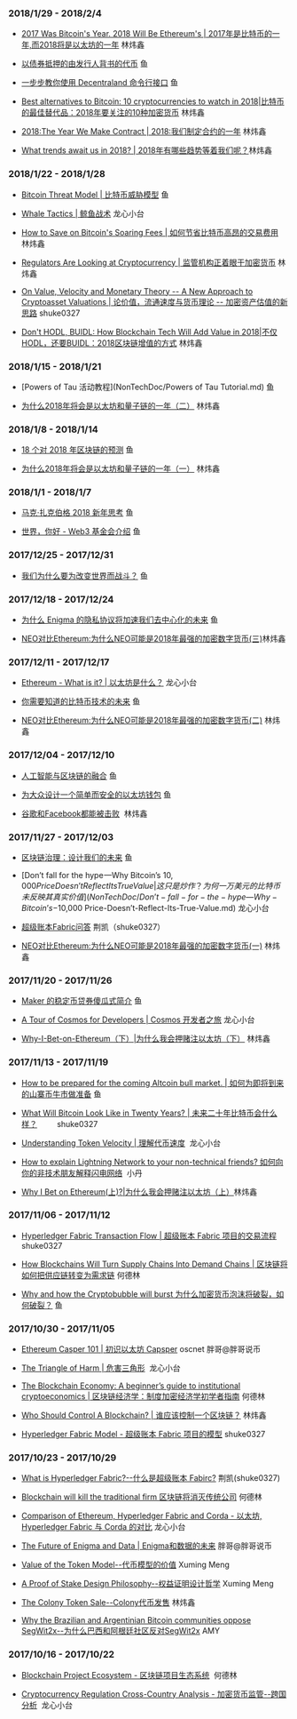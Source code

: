 ### 2018/1/29 - 2018/2/4
* [2017 Was Bitcoin's Year. 2018 Will Be Ethereum's | 2017年是比特币的一年,而2018将是以太坊的一年](NonTechDoc/2017-Was-Bitcoin-Year-2018-Will-Be-Ethereum.md) 林炜鑫

* [以债券抵押的由发行人背书的代币](TechDoc/collateralized-debt-obligations-for-issuer-backed-tokens.md) 鱼

* [一步步教你使用 Decentraland 命令行接口](TechDoc/decentraland-command-line-interface.md) 鱼

* [Best alternatives to Bitcoin: 10 cryptocurrencies to watch in 2018|比特币的最佳替代品：2018年要关注的10种加密货币](NonTechDoc/Best-alternatives-to-Bitcoin-10-cryptocurrencies-to-watch-in-2018.md) 林炜鑫
 
* [2018:The Year We Make Contract | 2018:我们制定合约的一年](NonTechDoc/2018-The-Year-We-Make-Contract.md) 林炜鑫

* [What trends await us in 2018? | 2018年有哪些趋势等着我们呢？](NonTechDoc/What-trends-await-us-in-2018.md)林炜鑫


### 2018/1/22 - 2018/1/28
* [Bitcoin Threat Model | 比特币威胁模型](TechDoc/Bitcoin%20Threat%20Model.md) 鱼

* [Whale Tactics | 鲸鱼战术](NonTechDoc/Whale-Tactics.md) 龙心小台

* [How to Save on Bitcoin's Soaring Fees | 如何节省比特币高昂的交易费用](NonTechDoc/How-to-Save-on-Bitcoin's-Soaring-Fees.md) 林炜鑫

* [Regulators Are Looking at Cryptocurrency | 监管机构正着眼于加密货币](NonTechDoc/Regulators-Are-Looking-at-Cryptocurrency.md#regulators-are-looking-at-cryptocurrency) 林炜鑫
* [On Value, Velocity and Monetary Theory -- A New Approach to Cryptoasset Valuations | 论价值，流通速度与货币理论 -- 加密资产估值的新思路](TechDoc/crryptoasset-valuations.md) shuke0327

* [Don't HODL, BUIDL: How Blockchain Tech Will Add Value in 2018|不仅HODL，还要BUIDL：2018区块链增值的方式](NonTechDoc/How-Blockchain-Tech-Will-Add-Value-in-2018.md) 林炜鑫

### 2018/1/15 - 2018/1/21

* [Powers of Tau 活动教程](NonTechDoc/Powers of Tau Tutorial.md) 鱼

* [为什么2018年将会是以太坊和量子链的一年（二）](NonTechDoc/Why%202018%20Will%20Be%20The%20Year%20Of%20Ethereum%20And%20QTUM(2).md) 林炜鑫

### 2018/1/8 - 2018/1/14

* [18 个对 2018 年区块链的预测](NonTechDoc/18-predictions-for-2018.md) 鱼

* [为什么2018年将会是以太坊和量子链的一年（一）](NonTechDoc/Why%202018%20Will%20Be%20The%20Year%20Of%20Ethereum%20And%20QTUM(1).md) 林炜鑫

### 2018/1/1 - 2018/1/7

* [马克·扎克伯格 2018 新年思考](NonTechDoc/Mark-Zuckerberg-2018.md) 鱼

* [世界，你好 - Web3 基金会介绍](NonTechDoc/hello-world.md) 鱼

### 2017/12/25 - 2017/12/31

* [我们为什么要为改变世界而战斗？](NonTechDoc/why-do-we-fight-to-change-the-world.md) 鱼

### 2017/12/18 - 2017/12/24

* [为什么 Enigma 的隐私协议将加速我们去中心化的未来](TechDoc/why-enigmas-privacy-protocol-will-power-our-decentralized-future.md) 鱼

* [NEO对比Ethereum:为什么NEO可能是2018年最强的加密数字货币(三)](NonTechDoc/NEO-versus-Ethereum(3).md)林炜鑫


### 2017/12/11 - 2017/12/17

* [Ethereum - What is it? | 以太坊是什么？](TechDoc/Ethereum-what-is-it.md) 龙心小台

* [你需要知道的比特币技术的未来](TechDoc/future-of-bitcoin.md) 鱼

* [NEO对比Ethereum:为什么NEO可能是2018年最强的加密数字货币(二)](NonTechDoc/NEO-versus-Ethereum(2).md) 林炜鑫

### 2017/12/04 - 2017/12/10

* [人工智能与区块链的融合](TechDoc/the-convergence-of-ai-and-blockchain-whats-the-deal.md) 鱼

* [为大众设计一个简单而安全的以太坊钱包](TechDoc/designing-a-simple-and-secure-ethereum-wallet-for-the-masses.md) 鱼

* [谷歌和Facebook都能被击败](/NonTechDoc/Google-and-Facebook-Too-Can-Be-Disrupted.md)  林炜鑫

### 2017/11/27 - 2017/12/03

* [区块链治理：设计我们的未来](TechDoc/blockchain-governance-programming-our-future.md) 鱼

* [Don’t fall for the hype —Why Bitcoin’s $10,000 Price Doesn’t Reflect Its True Value | 这只是炒作？ 为何一万美元的比特币未反映其真实价值](NonTechDoc/Don’t-fall-for-the-hype —Why-Bitcoin’s-$10,000 Price-Doesn’t-Reflect-Its-True-Value.md)  龙心小台

* [超级账本Fabric问答](TechDoc/hyperledger-fabric-faq.md) 荆凯（shuke0327）

* [NEO对比Ethereum:为什么NEO可能是2018年最强的加密数字货币(一)](NonTechDoc/NEO-versus-Ethereum(1).md) 林炜鑫


### 2017/11/20 - 2017/11/26

* [Maker 的稳定币贷券傻瓜式简介](TechDoc/maker-for-dummies-a-plain-english-explanation-of-the-dai-stablecoin.md) 鱼

* [A Tour of Cosmos for Developers | Cosmos 开发者之旅](TechDoc/A-Tour-of-Cosmos-for-Developers.md) 龙心小台

* [Why-I-Bet-on-Ethereum（下）|为什么我会押赌注以太坊（下）](TechDoc/Why-I-Bet-on-Ethereum2.md) 林炜鑫


### 2017/11/13 - 2017/11/19

* [How to be prepared for the coming Altcoin bull market. | 如何为即将到来的山寨币牛市做准备](NonTechDoc/how-to-be-prepared-for-the-coming-altcoin-bull-market.md) 鱼

* [What Will Bitcoin Look Like in Twenty Years? | 未来二十年比特币会什么样？](NonTechDoc/what-will-bitcoin-look-like-in-20-years.md)
　　 shuke0327

* [Understanding Token Velocity | 理解代币速度](TechDoc/Understanding-Token-Velocity.md)  龙心小台

* [How to explain Lightning Network to your non-technical friends? 如何向你的非技术朋友解释闪电网络](TechDoc/how-to-explain-lightning-network-to-your-non-technical-friends.md)  小丹

* [Why I Bet on Ethereum(上)?|为什么我会押赌注以太坊（上）](TechDoc/Why-I-Bet-on-Ethereum.md)林炜鑫

### 2017/11/06 - 2017/11/12
* [Hyperledger Fabric Transaction Flow | 超级账本 Fabric 项目的交易流程](TechDoc/transaction-flow.md) shuke0327
* [How Blockchains Will Turn Supply Chains Into Demand Chains | 区块链将如何把供应链转变为需求链]( /NonTechDoc/How%20Blockchains%20Will%20Turn%20Supply%20Chains%20Into%20Demand%20Chains.md) 何德林

* [Why and how the Cryptobubble will burst 为什么加密货币泡沫将破裂，如何破裂？](NonTechDoc/why-and-how-the-cryptobubble-will-burst.md) 鱼

### 2017/10/30 - 2017/11/05
* [Ethereum Casper 101 | 初识以太坊 Capsper](/TechDoc/Ethereum%20Casper%20101.md)  oscnet 胖哥@胖哥说币

* [The Triangle of Harm | 危害三角形](TechDoc/The-Triangle-of-Harm.md)  龙心小台

* [The Blockchain Economy: A beginner’s guide to institutional cryptoeconomics  | 区块链经济学：制度加密经济学初学者指南](/NonTechDoc/The%20Blockchain%20Economy:%20A%20beginner%E2%80%99s%20guide%20to%20institutional%20cryptoeconomics.md
) 何德林

* [Who Should Control A Blockchain? | 谁应该控制一个区块链？](/NonTechDoc/Who-Should-Control-A-Blockchain.md) 林炜鑫

* [Hyperledger Fabric Model - 超级账本 Fabric 项目的模型](TechDoc/hyperledger-fabric-model.md) shuke0327

### 2017/10/23 - 2017/10/29
* [What is Hyperledger Fabric?--什么是超级账本 Fabirc?](TechDoc/what-is-hyperledger-fabric.md)  荆凯(shuke0327)

* [Blockchain will kill the traditional firm 区块链将消灭传统公司](NonTechDoc/Blockchain%20will%20kill%20the%20traditional%20firm.md)    何德林

* [Comparison of Ethereum, Hyperledger Fabric and Corda - 以太坊, Hyperledger Fabric 与 Corda 的对比](TechDoc/Comparison-of-Ethereum-Hyperledger-Fabric-and-Corda.md)   龙心小台

* [The Future of Enigma and Data | Enigma和数据的未来](TechDoc/The-Future-of-Enigma-and-Data.md) 胖哥@胖哥说币

* [Value of the Token Model--代币模型的价值](TechDoc/Value-of-the-Token-Model.md) Xuming Meng

* [A Proof of Stake Design Philosophy--权益证明设计哲学](TechDoc/a-proof-of-stake-design-philosophy.md) Xuming Meng

* [The Colony Token Sale--Colony代币发售](NonTechDoc/The-Colony-Token-Sale.md)  林炜鑫

* [Why the Brazilian and Argentinian Bitcoin communities oppose SegWit2x--为什么巴西和阿根廷社区反对SegWit2x](NonTechDoc/Why%20the%20Brazilian%20and%20Argentinian%20Bitcoin%20communities%20oppose%20SegWit2x.md)  AMY

### 2017/10/16 - 2017/10/22

* [Blockchain Project Ecosystem - 区块链项目生态系统](TechDoc/Blockchain-Project-Ecosystem.md)  何德林

* [Cryptocurrency Regulation Cross-Country Analysis - 加密货币监管--跨国分析](NonTechDoc/Cryptocurrency%20Regulation%20Cross-Country%20Analysis.md)  龙心小台
